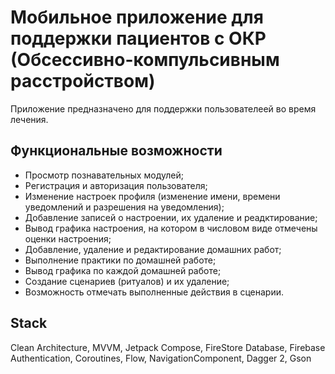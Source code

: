 # Мобильное приложение для поддержки пациентов с ОКР (Обсессивно-компульсивным расстройством)
Приложение предназначено для поддержки пользователеей во время лечения.
## Функциональные возможности
- Просмотр познавательных модулей;
- Регистрация и авторизация пользователя;
- Изменение настроек профиля (изменение имени, времени уведомлений и разрешения на уведомления);
- Добавление записей о настроении, их удаление и реадктирование;
- Вывод графика настроения, на котором в числовом виде отмечены оценки настроения;
- Добавление, удаление и редактирование домашних работ;
- Выполнение практики по домашней работе;
- Вывод графика по каждой домашней работе;
- Создание сценариев (ритуалов) и их удаление;
- Возможность отмечать выполненные действия в сценарии.
## Stack 
Clean Architecture, MVVM, Jetpack Compose, FireStore Database, Firebase Authentication, Coroutines, Flow, NavigationComponent, Dagger 2, Gson

